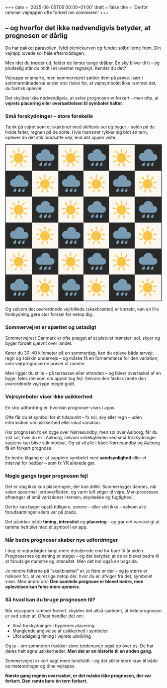 +++
date = '2025-08-05T06:00:00+01:00'
draft = false
title = 'Derfor rammer vejrappen ofte forkert om sommeren'
+++

## – og hvorfor det ikke nødvendigvis betyder, at prognosen er dårlig

Du har pakket parasollen, fyldt picnickurven og fundet solbrillerne frem. Din vejrapp lovede sol hele eftermiddagen.  

Men idet du træder ud, falder de første tunge dråber. Én sky bliver til ti – og pludselig står du midt i et uventet regnskyl. Kender du det?

Vejrapps er smarte, men sommervejret sætter dem på prøve. Især i sommermånederne er der stor risiko for, at vejrsymbolet ikke rammer det, du faktisk oplever.  

Det skyldes ikke nødvendigvis, at selve prognosen er forkert – men ofte, at **vejrets placering eller oversættelsen til symboler halter**.

### Små forskydninger – store forskelle

Tænk på vejret som et skakbræt med skiftevis sol og byger – solen på de hvide felter, regnen på de sorte. Hvis mønstret rykker sig blot én tern, oplever du det stik modsatte vejr, end det appen viste.

![Skakbræt](/images/20250805_skakbraet_analogi.png)

Og selvom det _overordnede_ vejrbillede (skakbrættet) er korrekt, kan en lille forskydning gøre stor forskel for netop dig.

### Sommervejret er spættet og ustadigt

Sommervejret i Danmark er ofte præget af et pletvist mønster: sol, skyer og byger fordelt ujævnt over landet.  

Kører du 30-40 kilometer på en sommerdag, kan du opleve både tørvejr, regn og solskin undervejs – og måske få en fornemmelse for den variation, som vejrprognoserne prøver at ramme.

Men ligger du stille – på terrassen eller stranden – og bliver overrasket af en byge, føles det som om appen tog fejl. Selvom den faktisk ramte den _overordnede vejrtype_ meget godt.

### Vejrsymboler viser ikke usikkerhed

En stor udfordring er, hvordan prognoser vises i apps.  

Ofte får du ét symbol for ét tidspunkt – fx sol, sky eller regn – uden information om usikkerhed eller lokal variation.

Har prognosen fx en byge over Nørresundby, men sol over Aalborg, får du vist sol, hvis du er i Aalborg, selvom virkeligheden ved små forskydninger sagtens kan blive stik modsat. Og så vil alle i både Nørresundby og Aalborg få en forkert prognose.

En bedre tilgang er at supplere symbolet med **sandsynlighed** eller et interval for nedbør – som fx YR allerede gør.

### Nogle gange tager prognosen fejl

Det er dog ikke kun placeringen, der kan drille.  Sommerbyger dannes, når solen opvarmer jordoverfladen, og varm luft stiger til vejrs. Men processen afhænger af små variationer i terræn, skydække og fugtighed.

Derfor kan byger opstå tidligere, senere – eller slet ikke – selvom alle forudsætninger ellers var på plads.

Det påvirker både **timing, intensitet** og **placering** – og gør det vanskeligt at ramme helt plet med ét symbol i en app.

### Når bedre prognoser skaber nye udfordringer

I dag er vejrudsigter langt mere detaljerede end for bare få år siden. Prognosernes opløsning er steget – og det betyder, at de er blevet bedre til at forudsige mønstre og intensitet.  Men det har også en bagside.

Jo mindre felterne på “skakbrættet” er, jo flere er der – og jo større er risikoen for, at vejret lige netop dér, hvor du er, afviger fra det, symbolet viser.  Med andre ord: **Den samlede prognose er blevet bedre, men oplevelsen kan føles mere upræcis**.

### Så hvad kan du bruge prognosen til?

Når vejrappen rammer forkert, skyldes det altså sjældent, at hele prognosen er ved siden af.  Oftest handler det om:

- Små forskydninger i bygernes placering
- Manglende angivelse af usikkerhed i symboler
- Uforudsigelig timing i vejrets udvikling

Og ja – om sommeren trækker store tordenuvejr også op over os. De har deres helt egne usikkerheder. **Men det er en historie til en anden gang.**

Sommervejret er kort sagt mere lunefuldt – og det stiller store krav til både os meteorologer og dine vejrapps.

**Næste gang regnen overrasker, er det måske ikke prognosen, der var forkert. Den ramte bare én tern forkert.**
